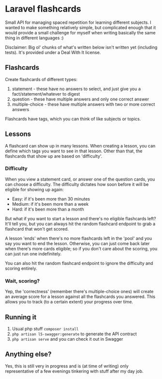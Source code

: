 # Laravel flashcards

Small API for managing spaced repetition for learning different subjects. I wanted to make something relatively simple, but complicated enough that it would provide a small challenge for myself when writing basically the same thing in different languages :)

Disclaimer: Big ol' chunks of what's written below isn't written yet (including tests). It's provided under a Deal With It license.

## Flashcards

Create flashcards of different types:
1. statement - these have no answers to select, and just give you a fact/statement/whatever to digest
2. question - these have multiple answers and only one correct answer
3. multiple-choice - these have multiple answers with two or more correct answers

Flashcards have tags, which you can think of like subjects or topics.

## Lessons

A flashcard can show up in many lessons. When creating a lesson, you can define which tags you want to see in that lesson. Other than that, the flashcards that show up are based on 'difficulty'.

### Difficulty

When you view a statement card, or answer one of the question cards, you can choose a difficulty. The difficulty dictates how soon before it will be eligible for showing up again:

- Easy: if it's been more than 30 minutes
- Medium: if it's been more than a week 
- Hard: if it's been more than a month

But what if you want to start a lesson and there's no eligible flashcards left? It'll tell you, but you can always hit the random flashcard endpoint to grab a flashcard that won't get scored.

A lesson 'ends' when there's no more flashcards left in the 'pool' and you say you want to end the lesson. Otherwise, you can just come back later when there's more cards eligible; so if you don't care about the scoring, you can just run one indefinitely.

You can also hit the random flashcard endpoint to ignore the difficulty and scoring entirely.

### Wait, scoring?

Yep, the 'correctness' (remember there's multiple-choice ones) will create an average score for a lesson against all the flashcards you answered. This allows you to track (to a certain extent) your progress over time.

## Running it

1. Usual php stuff `composer install`
2. `php artisan l5-swagger:generate` to generate the API contract
3. `php artisan serve` and you can check it out in Swagger

## Anything else?

Yes, this is still very in progress and is (at time of writing) only representative of a few evenings tinkering with stuff after my day job.
